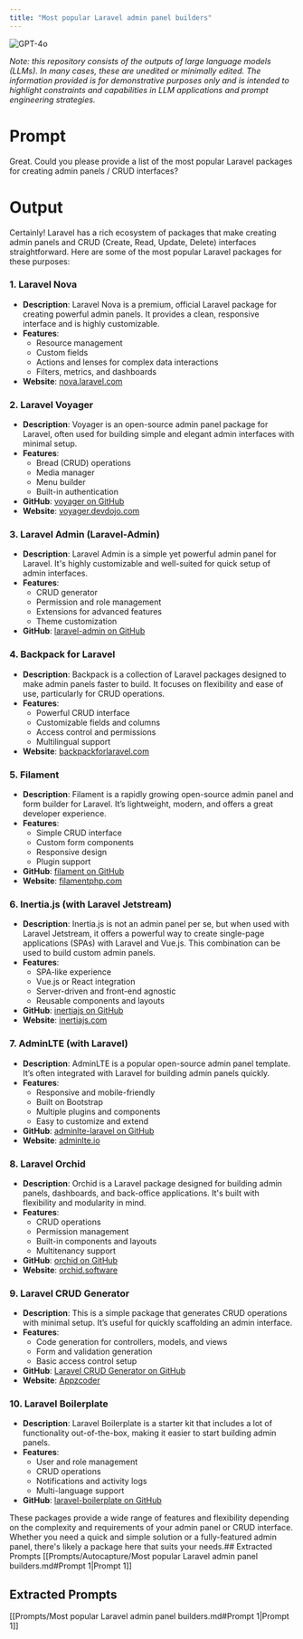 ```yaml
---
title: "Most popular Laravel admin panel builders"
---
```

![GPT-4o](https://img.shields.io/badge/GPT--4o-3333FF?style=for-the-badge&logo=openai&logoColor=white)



*Note: this repository consists of the outputs of large language models (LLMs). In many cases, these are unedited or minimally edited. The information provided is for demonstrative purposes only and is intended to highlight constraints and capabilities in LLM applications and prompt engineering strategies.*


# Prompt

Great. Could you please provide a list of the most popular Laravel packages for creating admin panels / CRUD interfaces?

# Output

Certainly! Laravel has a rich ecosystem of packages that make creating admin panels and CRUD (Create, Read, Update, Delete) interfaces straightforward. Here are some of the most popular Laravel packages for these purposes:

### 1. **Laravel Nova**
   - **Description**: Laravel Nova is a premium, official Laravel package for creating powerful admin panels. It provides a clean, responsive interface and is highly customizable.
   - **Features**:
     - Resource management
     - Custom fields
     - Actions and lenses for complex data interactions
     - Filters, metrics, and dashboards
   - **Website**: [nova.laravel.com](https://nova.laravel.com/)

### 2. **Laravel Voyager**
   - **Description**: Voyager is an open-source admin panel package for Laravel, often used for building simple and elegant admin interfaces with minimal setup.
   - **Features**:
     - Bread (CRUD) operations
     - Media manager
     - Menu builder
     - Built-in authentication
   - **GitHub**: [voyager on GitHub](https://github.com/the-control-group/voyager)
   - **Website**: [voyager.devdojo.com](https://voyager.devdojo.com/)

### 3. **Laravel Admin (Laravel-Admin)**
   - **Description**: Laravel Admin is a simple yet powerful admin panel for Laravel. It's highly customizable and well-suited for quick setup of admin interfaces.
   - **Features**:
     - CRUD generator
     - Permission and role management
     - Extensions for advanced features
     - Theme customization
   - **GitHub**: [laravel-admin on GitHub](https://github.com/z-song/laravel-admin)

### 4. **Backpack for Laravel**
   - **Description**: Backpack is a collection of Laravel packages designed to make admin panels faster to build. It focuses on flexibility and ease of use, particularly for CRUD operations.
   - **Features**:
     - Powerful CRUD interface
     - Customizable fields and columns
     - Access control and permissions
     - Multilingual support
   - **Website**: [backpackforlaravel.com](https://backpackforlaravel.com/)

### 5. **Filament**
   - **Description**: Filament is a rapidly growing open-source admin panel and form builder for Laravel. It’s lightweight, modern, and offers a great developer experience.
   - **Features**:
     - Simple CRUD interface
     - Custom form components
     - Responsive design
     - Plugin support
   - **GitHub**: [filament on GitHub](https://github.com/filamentphp/filament)
   - **Website**: [filamentphp.com](https://filamentphp.com/)

### 6. **Inertia.js (with Laravel Jetstream)**
   - **Description**: Inertia.js is not an admin panel per se, but when used with Laravel Jetstream, it offers a powerful way to create single-page applications (SPAs) with Laravel and Vue.js. This combination can be used to build custom admin panels.
   - **Features**:
     - SPA-like experience
     - Vue.js or React integration
     - Server-driven and front-end agnostic
     - Reusable components and layouts
   - **GitHub**: [inertiajs on GitHub](https://github.com/inertiajs/inertia)
   - **Website**: [inertiajs.com](https://inertiajs.com/)

### 7. **AdminLTE (with Laravel)**
   - **Description**: AdminLTE is a popular open-source admin panel template. It’s often integrated with Laravel for building admin panels quickly.
   - **Features**:
     - Responsive and mobile-friendly
     - Built on Bootstrap
     - Multiple plugins and components
     - Easy to customize and extend
   - **GitHub**: [adminlte-laravel on GitHub](https://github.com/jeroennoten/Laravel-AdminLTE)
   - **Website**: [adminlte.io](https://adminlte.io/)

### 8. **Laravel Orchid**
   - **Description**: Orchid is a Laravel package designed for building admin panels, dashboards, and back-office applications. It's built with flexibility and modularity in mind.
   - **Features**:
     - CRUD operations
     - Permission management
     - Built-in components and layouts
     - Multitenancy support
   - **GitHub**: [orchid on GitHub](https://github.com/orchidsoftware/platform)
   - **Website**: [orchid.software](https://orchid.software/)

### 9. **Laravel CRUD Generator**
   - **Description**: This is a simple package that generates CRUD operations with minimal setup. It’s useful for quickly scaffolding an admin interface.
   - **Features**:
     - Code generation for controllers, models, and views
     - Form and validation generation
     - Basic access control setup
   - **GitHub**: [Laravel CRUD Generator on GitHub](https://github.com/appzcoder/crud-generator)
   - **Website**: [Appzcoder](https://appzcoder.com/)

### 10. **Laravel Boilerplate**
   - **Description**: Laravel Boilerplate is a starter kit that includes a lot of functionality out-of-the-box, making it easier to start building admin panels.
   - **Features**:
     - User and role management
     - CRUD operations
     - Notifications and activity logs
     - Multi-language support
   - **GitHub**: [laravel-boilerplate on GitHub](https://github.com/rappasoft/laravel-boilerplate)

These packages provide a wide range of features and flexibility depending on the complexity and requirements of your admin panel or CRUD interface. Whether you need a quick and simple solution or a fully-featured admin panel, there's likely a package here that suits your needs.## Extracted Prompts
[[Prompts/Autocapture/Most popular Laravel admin panel builders.md#Prompt 1|Prompt 1]]





## Extracted Prompts
[[Prompts/Most popular Laravel admin panel builders.md#Prompt 1|Prompt 1]]
